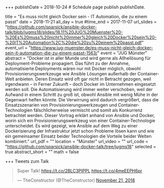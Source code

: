 +++
publishDate = 2018-10-24  # Schedule page publish publishDate.

title = "Es muss nicht gleich Docker sein - IT Automation, die zu einem passt"
date = 2018-11-21
all_day = true
#time_end = 2017-11-07
url_slides = "https://github.com/sparsick/ansible-docker-talk/blob/jugms18/slides/18.11%20JUG%20Muenster%20-%20Es%20muss%20nicht%20immer%20gleich%20Docker%20sein%20-%20IT%20Automation%2C%20die%20zu%20einem%20passt.pdf"
event_url = "https://www.jug-muenster.de/es-muss-nicht-gleich-docker-sein-it-automation-die-zu-einem-passt-1563/"
event = "JUG Münster"
abstract = "Docker ist in aller Munde und wird gerne als Allheilösung für Deployment-Probleme propagiert. Das führt zu der Annahme, automatisierte Deployments wären nur mit Docker möglich, obwohl Provisionierungswerkzeuge wie Ansible Lösungen außerhalb der Container-Welt anbieten. Deren Einsatz wird oft gar nicht in Betracht gezogen, weil irgendwann – in Ferner Zukunft – doch Docker im Unternehmen eingesetzt werden soll. Die Automatisierung wird immer weiter verschoben, weil der Aufwand in einem Schritt zu groß ist, obwohl Ansible mit wenig Mühe in der Gegenwart helfen könnte. Die Verwirrung wird dadurch vergrößert, dass die Einsatzszenarien von Provisionierungswerkzeugen und Container-Technologien fälschlicherweise vermischt und somit als Konkurrenz betrachtet werden. Dieser Vortrag erklärt anhand von Ansible und Docker, worin sich ein Provisionierungswerkzeug von einer Container-Technologie unterscheidet. Es wird gezeigt, wie Ansible auf dem Weg zu einer Dockerisierung der Infrastruktur jetzt schon Probleme lösen kann und wie ein gemeinsamer Einsatz beider Technologien die Vorteile beider Welten kombiniert."
url_pdf = ""
location = "Münster"
url_video = ""
url_code = "https://github.com/sparsick/ansible-docker-talk/tree/jugms18"
selected = true
abstract_short = ""
math = false

+++
Tweets zum Talk

<blockquote class="twitter-tweet" data-partner="tweetdeck"><p lang="en" dir="ltr">Super Talk! <a href="https://t.co/2BLC3PIPPL">https://t.co/2BLC3PIPPL</a> <a href="https://t.co/4meEEPH6pr">https://t.co/4meEEPH6pr</a></p>&mdash; TheConstructor (@TheConstructor) <a href="https://twitter.com/TheConstructor/status/1065357332329218054?ref_src=twsrc%5Etfw">November 21, 2018</a></blockquote>
<script async src="https://platform.twitter.com/widgets.js" charset="utf-8"></script>
